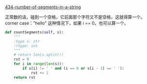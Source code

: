 [434-number-of-segments-in-a-string](https://leetcode.com/problems/number-of-segments-in-a-string/#/description)



正常数的话，碰到一个空格，它前面那个字符又不是空格，这就得算一个。corner case："hello" 这种情况下，如果 i == 0，也可以算一个。

```python
def countSegments(self, s):
    """
    :type s: str
    :rtype: int
    """
    # return len(s.split())
    rst = 0
    for i in range(len(s)):
        if s[i] != ' ' and (i == 0 or s[i - 1] == ' '):
            rst += 1
    return rst
```